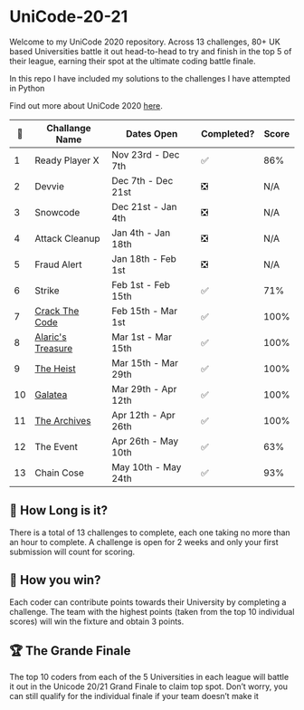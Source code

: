 # UniCode-20-21

Welcome to my UniCode 2020 repository. 
Across 13 challenges, 80+ UK based Universities battle it out head-to-head to try and finish in the top 5 of their league, earning their spot at the ultimate coding battle finale.

In this repo I have included my solutions to the challenges I have attempted in Python

Find out more about UniCode 2020 [here](https://www.showcode.io/unicode/).


:pencil: | Challange Name        | Dates Open          | Completed?                    | Score | 
---------|-----------------------|---------------------|-------------------------------|-------|
1        | Ready Player X        | Nov 23rd - Dec 7th  | :white_check_mark:            |  86%  | 
2        | Devvie                | Dec 7th - Dec 21st  | :negative_squared_cross_mark: |  N/A  | 
3        | Snowcode              | Dec 21st - Jan 4th  | :negative_squared_cross_mark: |  N/A  | 
4        | Attack Cleanup        | Jan 4th - Jan 18th  | :negative_squared_cross_mark: |  N/A  | 
5        | Fraud Alert           | Jan 18th - Feb 1st  | :negative_squared_cross_mark: |  N/A  | 
6        | Strike                | Feb 1st - Feb 15th  | :white_check_mark:            |  71%  | 
7        | [Crack The Code][7]   | Feb 15th - Mar 1st  | :white_check_mark:            |  100% | 
8        | [Alaric's Treasure][8]| Mar 1st - Mar 15th  | :white_check_mark:            |  100% | 
9        | [The Heist][9]        | Mar 15th - Mar 29th | :white_check_mark:            |  100% | 
10       | [Galatea][10]         | Mar 29th - Apr 12th | :white_check_mark:            |  100% | 
11       | [The Archives][11]    | Apr 12th - Apr 26th | :white_check_mark:            |  100% | 
12       | The Event             | Apr 26th - May 10th | ✅                            |   63% | 
13       | Chain Cose            | May 10th - May 24th | ✅                            |   93% | 




## :red_car:  How Long is it?

There is a total of 13 challenges to complete, each one taking no more than an hour to complete. 
A challenge is open for 2 weeks and only your first submission will count for scoring.

## :rocket:  How you win?

Each coder can contribute points towards their University by completing a challenge. 
The team with the highest points (taken from the top 10 individual scores) will win the fixture and obtain 3 points.

## :trophy: The Grande Finale

The top 10 coders from each of the 5 Universities in each league will battle it out in the Unicode 20/21 Grand Finale to claim top spot.
Don’t worry, you can still qualify for the individual finale if your team doesn’t make it


[7]:https://github.com/moh-patel/Unicode2020-21/tree/main/Crack_The_Code
[8]:https://github.com/moh-patel/Unicode2020-21/tree/main/Alarics_Treasure
[9]:https://github.com/moh-patel/Unicode2020-21/tree/main/The_Heist
[10]:https://github.com/moh-patel/Unicode2020-21/tree/main/Galatea
[11]:https://github.com/moh-patel/Unicode2020-21/tree/main/The_Archives
